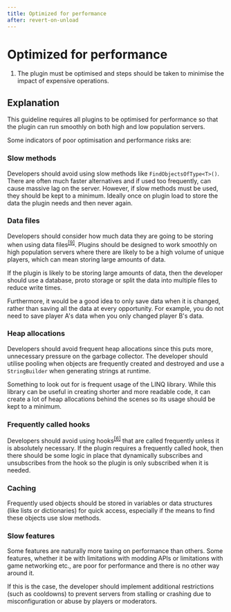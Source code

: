 ```yaml
---
title: Optimized for performance
after: revert-on-unload
---
```


# Optimized for performance

1. The plugin must be optimised and steps should be taken to minimise the impact of expensive operations.

## Explanation

This guideline requires all plugins to be optimised for performance so that the plugin can run smoothly on both high and low population servers.

Some indicators of poor optimisation and performance risks are:

### Slow methods

Developers should avoid using slow methods like `FindObjectsOfType<T>()`. There are often much faster alternatives and if used too frequently, can cause massive lag on the server. However, if slow methods must be used, they should be kept to a minimum. Ideally once on plugin load to store the data the plugin needs and then never again.

### Data files

Developers should consider how much data they are going to be storing when using data files<sup><a href="/glossary#data-files">[9]</a></sup>. Plugins should be designed to work smoothly on high population servers where there are likely to be a high volume of unique players, which can mean storing large amounts of data.

If the plugin is likely to be storing large amounts of data, then the developer should use a database, proto storage or split the data into multiple files to reduce write times.

Furthermore, it would be a good idea to only save data when it is changed, rather than saving all the data at every opportunity. For example, you do not need to save player A's data when you only changed player B's data.

### Heap allocations

Developers should avoid frequent heap allocations since this puts more, unnecessary pressure on the garbage collector. The developer should utilise pooling when objects are frequently created and destroyed and use a `StringBuilder` when generating strings at runtime.

Something to look out for is frequent usage of the LINQ library. While this library can be useful in creating shorter and more readable code, it can create a lot of heap allocations behind the scenes so its usage should be kept to a minimum.

### Frequently called hooks

Developers should avoid using hooks<sup><a href="/glossary#hooks">[6]</a></sup> that are called frequently unless it is absolutely necessary. If the plugin requires a frequently called hook, then there should be some logic in place that dynamically subscribes and unsubscribes from the hook so the plugin is only subscribed when it is needed.

### Caching

Frequently used objects should be stored in variables or data structures (like lists or dictionaries) for quick access, especially if the means to find these objects use slow methods.

### Slow features

Some features are naturally more taxing on performance than others. Some features, whether it be with limitations with modding APIs or limitations with game networking etc., are poor for performance and there is no other way around it.

If this is the case, the developer should implement additional restrictions (such as cooldowns) to prevent servers from stalling or crashing due to misconfiguration or abuse by players or moderators.
